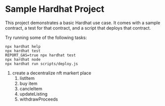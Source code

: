 # Sample Hardhat Project

This project demonstrates a basic Hardhat use case. It comes with a sample contract, a test for that contract, and a script that deploys that contract.

Try running some of the following tasks:

```shell
npx hardhat help
npx hardhat test
REPORT_GAS=true npx hardhat test
npx hardhat node
npx hardhat run scripts/deploy.js
```

1. create a decentralize nft markert place
   1. listItem
   2. buy item
   3. cancleItem
   4. updateListing
   5. withdrawProceeds
